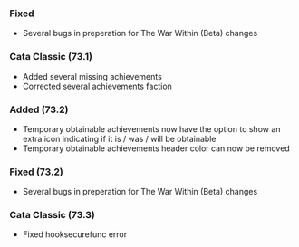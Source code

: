 <p><h3>Fixed</h3></p>
<ul>
<li>Several bugs in preperation for The War Within (Beta) changes</li>
</ul>
<p><h3>Cata Classic (73.1)</h3></p>
<ul>
<li>Added several missing achievements</li>
<li>Corrected several achievements faction</li>
</ul>
<p><h3>Added (73.2)</h3></p>
<ul>
<li>Temporary obtainable achievements now have the option to show an extra icon indicating if it is / was / will be obtainable</li>
<li>Temporary obtainable achievements header color can now be removed</li>
</ul>
<p><h3>Fixed (73.2)</h3></p>
<ul>
<li>Several bugs in preperation for The War Within (Beta) changes</li>
</ul>
<p><h3>Cata Classic (73.3)</h3></p>
<ul>
<li>Fixed hooksecurefunc error</li>
</ul>
